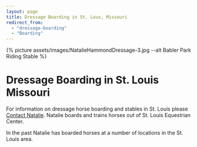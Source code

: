 ```yaml
---
layout: page
title: Dressage Boarding in St. Lous, Missouri
redirect_from: 
  - "dressage-boarding"
  - "Boarding"
---
```


{% picture assets/images/NatalieHammondDressage-3.jpg --alt Babler Park Riding Stable %}

# Dressage Boarding in St. Louis Missouri

For information on dressage horse boarding and stables in St. Louis please [Contact Natalie](/contact). Natalie boards and trains horses out of St. Louis Equestrian Center. 

In the past Natalie has boarded horses at a number of locations in the St. Louis area.
